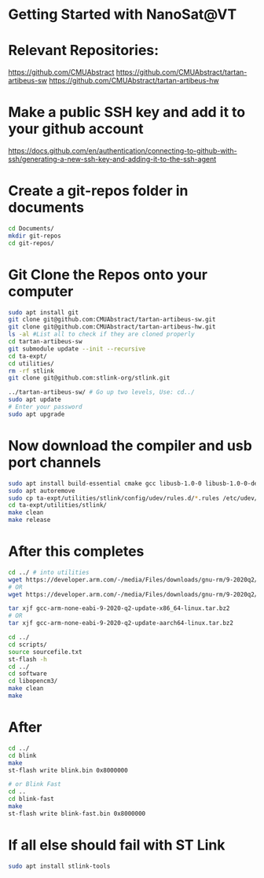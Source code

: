 # Getting Started with NanoSat@VT

# Relevant Repositories:
https://github.com/CMUAbstract
https://github.com/CMUAbstract/tartan-artibeus-sw
https://github.com/CMUAbstract/tartan-artibeus-hw

# Make a public SSH key and add it to your github account
https://docs.github.com/en/authentication/connecting-to-github-with-ssh/generating-a-new-ssh-key-and-adding-it-to-the-ssh-agent

# Create a git-repos folder in documents
```bash
cd Documents/
mkdir git-repos
cd git-repos/
```

# Git Clone the Repos onto your computer
```bash
sudo apt install git
git clone git@github.com:CMUAbstract/tartan-artibeus-sw.git
git clone git@github.com:CMUAbstract/tartan-artibeus-hw.git
ls -al #List all to check if they are cloned properly
cd tartan-artibeus-sw
git submodule update --init --recursive
cd ta-expt/
cd utilities/
rm -rf stlink
git clone git@github.com:stlink-org/stlink.git

../tartan-artibeus-sw/ # Go up two levels, Use: cd../
sudo apt update 
# Enter your password
sudo apt upgrade
```

# Now download the compiler and usb port channels
```bash
sudo apt install build-essential cmake gcc libusb-1.0-0 libusb-1.0-0-dev libgtk-3-dev
sudo apt autoremove
sudo cp ta-expt/utilities/stlink/config/udev/rules.d/*.rules /etc/udev/rules.d/
cd ta-expt/utilities/stlink/
make clean
make release 
```


# After this completes
```bash
cd ../ # into utilities
wget https://developer.arm.com/-/media/Files/downloads/gnu-rm/9-2020q2/gcc-arm-none-eabi-9-2020-q2-update-x86_64-linux.tar.bz2 # Intel Processor
# OR
wget https://developer.arm.com/-/media/Files/downloads/gnu-rm/9-2020q2/gcc-arm-none-eabi-9-2020-q2-update-aarch64-linux.tar.bz2 # ARM Processor

tar xjf gcc-arm-none-eabi-9-2020-q2-update-x86_64-linux.tar.bz2
# OR
tar xjf gcc-arm-none-eabi-9-2020-q2-update-aarch64-linux.tar.bz2 

cd ../
cd scripts/
source sourcefile.txt
st-flash -h
cd ../
cd software
cd libopencm3/
make clean
make
```

# After 
```bash
cd ../
cd blink
make
st-flash write blink.bin 0x8000000

# or Blink Fast
cd ..
cd blink-fast
make
st-flash write blink-fast.bin 0x8000000
```

# If all else should fail with ST Link
```bash
sudo apt install stlink-tools
```

